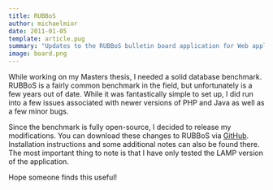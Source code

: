 ```yaml
---
title: RUBBoS
author: michaelmior
date: 2011-01-05
template: article.pug
summary: "Updates to the RUBBoS bulletin board application for Web application benchmarking fixes bugs in the PHP implementation."
image: board.png
---
```


While working on my Masters thesis, I needed a solid database benchmark.
RUBBoS is a fairly common benchmark in the field, but unfortunately is a few years out of date.
While it was fantastically simple to set up, I did run into a few issues associated with newer versions of PHP and Java as well as a few minor bugs.

Since the benchmark is fully open-source, I decided to release my modifications.
You can download these changes to RUBBoS via [GitHub](https://github.com/michaelmior/RUBBoS).
Installation instructions and some additional notes can also be found there.
The most important thing to note is that I have only tested the LAMP version of the application.

Hope someone finds this useful!
